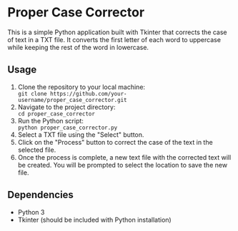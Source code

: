 <body>
    <h1>Proper Case Corrector</h1>
    <p>This is a simple Python application built with Tkinter that corrects the case of text in a TXT file. It converts the first letter of each word to uppercase while keeping the rest of the word in lowercase.</p>
    <h2>Usage</h2>
    <ol>
        <li>Clone the repository to your local machine:</li>
        <code>git clone https://github.com/your-username/proper_case_corrector.git</code>
        <li>Navigate to the project directory:</li>
        <code>cd proper_case_corrector</code>
        <li>Run the Python script:</li>
        <code>python proper_case_corrector.py</code>
        <li>Select a TXT file using the "Select" button.</li>
        <li>Click on the "Process" button to correct the case of the text in the selected file.</li>
        <li>Once the process is complete, a new text file with the corrected text will be created. You will be prompted to select the location to save the new file.</li>
    </ol>
    <h2>Dependencies</h2>
    <ul>
        <li>Python 3</li>
        <li>Tkinter (should be included with Python installation)</li>
    </ul>
</body>
